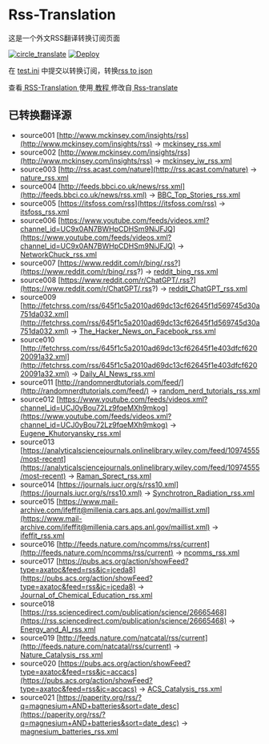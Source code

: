 # Rss-Translation

这是一个外文RSS翻译转换订阅页面 

[![circle_translate](https://github.com/linqyuan/Rss-Translation/actions/workflows/circle_translate.yml/badge.svg)](https://github.com/linqyuan/Rss-Translation/actions/workflows/circle_translate.yml)
[![Deploy](https://github.com/linqyuan/Rss-Translation/actions/workflows/jekyll-gh-pages.yml/badge.svg)](https://github.com/linqyuan/Rss-Translation/actions/workflows/jekyll-gh-pages.yml)

在 [test.ini](https://github.com/linqyuan/Rss-Translation/blob/main/test.ini) 中提交以转换订阅，转换[rss to json](https://rss2json.com/)

查看[ RSS-Translation ](https://linqyuan.github.io/RSS-Translation)使用[ 教程 ](https://www.tjsky.net/tutorial/644)修改自[ Rss-translate ](https://github.com/rcy1314/Rss-Translation/)

## 已转换翻译源

 - source001 [http://www.mckinsey.com/insights/rss](http://www.mckinsey.com/insights/rss) -> [mckinsey_rss.xml](rss/mckinsey_rss.xml)
 - source002 [http://www.mckinsey.com/insights/rss](http://www.mckinsey.com/insights/rss) -> [mckinsey_iw_rss.xml](rss/mckinsey_iw_rss.xml)
 - source003 [http://rss.acast.com/nature](http://rss.acast.com/nature) -> [nature_rss.xml](rss/nature_rss.xml)
 - source004 [http://feeds.bbci.co.uk/news/rss.xml](http://feeds.bbci.co.uk/news/rss.xml) -> [BBC_Top_Stories_rss.xml](rss/BBC_Top_Stories_rss.xml)
 - source005 [https://itsfoss.com/rss](https://itsfoss.com/rss) -> [itsfoss_rss.xml](rss/itsfoss_rss.xml)
 - source006 [https://www.youtube.com/feeds/videos.xml?channel_id=UC9x0AN7BWHpCDHSm9NiJFJQ](https://www.youtube.com/feeds/videos.xml?channel_id=UC9x0AN7BWHpCDHSm9NiJFJQ) -> [NetworkChuck_rss.xml](rss/NetworkChuck_rss.xml)
 - source007 [https://www.reddit.com/r/bing/.rss?](https://www.reddit.com/r/bing/.rss?) -> [reddit_bing_rss.xml](rss/reddit_bing_rss.xml)
 - source008 [https://www.reddit.com/r/ChatGPT/.rss?](https://www.reddit.com/r/ChatGPT/.rss?) -> [reddit_ChatGPT_rss.xml](rss/reddit_ChatGPT_rss.xml)
 - source009 [http://fetchrss.com/rss/645f1c5a2010ad69dc13cf62645f1d569745d30a751da032.xml](http://fetchrss.com/rss/645f1c5a2010ad69dc13cf62645f1d569745d30a751da032.xml) -> [The_Hacker_News_on_Facebook_rss.xml](rss/The_Hacker_News_on_Facebook_rss.xml)
 - source010 [http://fetchrss.com/rss/645f1c5a2010ad69dc13cf62645f1e403dfcf62020091a32.xml](http://fetchrss.com/rss/645f1c5a2010ad69dc13cf62645f1e403dfcf62020091a32.xml) -> [Daily_AI_News_rss.xml](rss/Daily_AI_News_rss.xml)
 - source011 [http://randomnerdtutorials.com/feed/](http://randomnerdtutorials.com/feed/) -> [random_nerd_tutorials_rss.xml](rss/random_nerd_tutorials_rss.xml)
 - source012 [https://www.youtube.com/feeds/videos.xml?channel_id=UCJ0yBou72Lz9fqeMXh9mkog](https://www.youtube.com/feeds/videos.xml?channel_id=UCJ0yBou72Lz9fqeMXh9mkog) -> [Eugene_Khutoryansky_rss.xml](rss/Eugene_Khutoryansky_rss.xml)
 - source013 [https://analyticalsciencejournals.onlinelibrary.wiley.com/feed/10974555/most-recent](https://analyticalsciencejournals.onlinelibrary.wiley.com/feed/10974555/most-recent) -> [Raman_Sprect_rss.xml](rss/Raman_Sprect_rss.xml)
 - source014 [https://journals.iucr.org/s/rss10.xml](https://journals.iucr.org/s/rss10.xml) -> [Synchrotron_Radiation_rss.xml](rss/Synchrotron_Radiation_rss.xml)
 - source015 [https://www.mail-archive.com/ifeffit@millenia.cars.aps.anl.gov/maillist.xml](https://www.mail-archive.com/ifeffit@millenia.cars.aps.anl.gov/maillist.xml) -> [ifeffit_rss.xml](rss/ifeffit_rss.xml)
 - source016 [http://feeds.nature.com/ncomms/rss/current](http://feeds.nature.com/ncomms/rss/current) -> [ncomms_rss.xml](rss/ncomms_rss.xml)
 - source017 [https://pubs.acs.org/action/showFeed?type=axatoc&feed=rss&jc=jceda8](https://pubs.acs.org/action/showFeed?type=axatoc&feed=rss&jc=jceda8) -> [Journal_of_Chemical_Education_rss.xml](rss/Journal_of_Chemical_Education_rss.xml)
 - source018 [https://rss.sciencedirect.com/publication/science/26665468](https://rss.sciencedirect.com/publication/science/26665468) -> [Energy_and_AI_rss.xml](rss/Energy_and_AI_rss.xml)
 - source019 [http://feeds.nature.com/natcatal/rss/current](http://feeds.nature.com/natcatal/rss/current) -> [Nature_Catalysis_rss.xml](rss/Nature_Catalysis_rss.xml)
 - source020 [https://pubs.acs.org/action/showFeed?type=axatoc&feed=rss&jc=accacs](https://pubs.acs.org/action/showFeed?type=axatoc&feed=rss&jc=accacs) -> [ACS_Catalysis_rss.xml](rss/ACS_Catalysis_rss.xml)
 - source021 [https://paperity.org/rss/?q=magnesium+AND+batteries&sort=date_desc](https://paperity.org/rss/?q=magnesium+AND+batteries&sort=date_desc) -> [magnesium_batteries_rss.xml](rss/magnesium_batteries_rss.xml)
